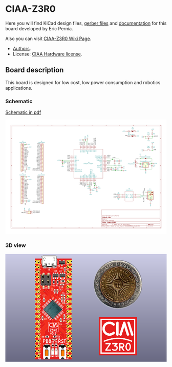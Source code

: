 # CIAA-Z3R0

Here you will find KiCad design files, [gerber files](gerbers) and [documentation](docs) for this board developed by Eric Pernia.

Also you can visit [CIAA-Z3R0 Wiki Page](http://www.proyecto-ciaa.com.ar/devwiki/doku.php?id=desarrollo:ciaa-z3r0).

 - [Authors](AUTHORS.md).
 - License: [CIAA Hardware license](LICENSE).

## Board description

This board is designed for low cost, low power consumption and robotics applications.

### Schematic

[Schematic in pdf](ciaa-z3r0.pdf)

![board schematic](ciaa-z3r0.svg)

### 3D view

![boar dimage](CIAA-Z3R0.png)
